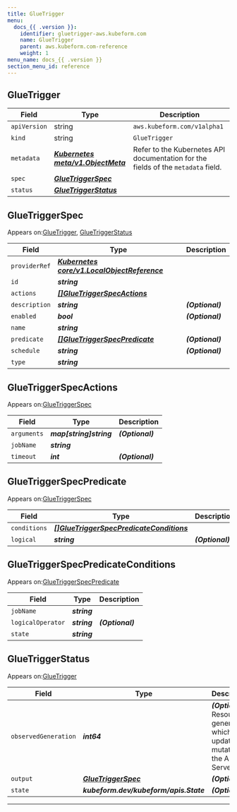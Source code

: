 ```yaml
---
title: GlueTrigger
menu:
  docs_{{ .version }}:
    identifier: gluetrigger-aws.kubeform.com
    name: GlueTrigger
    parent: aws.kubeform.com-reference
    weight: 1
menu_name: docs_{{ .version }}
section_menu_id: reference
---
```


## GlueTrigger
| Field | Type | Description |
| ------ | ----- | ----------- |
| `apiVersion` | string | `aws.kubeform.com/v1alpha1` |
|    `kind` | string | `GlueTrigger` |
| `metadata` | ***[Kubernetes meta/v1.ObjectMeta](https://kubernetes.io/docs/reference/generated/kubernetes-api/v1.13/#objectmeta-v1-meta)***|Refer to the Kubernetes API documentation for the fields of the `metadata` field.|
| `spec` | ***[GlueTriggerSpec](#GlueTriggerSpec)***||
| `status` | ***[GlueTriggerStatus](#GlueTriggerStatus)***||
## GlueTriggerSpec

Appears on:[GlueTrigger](#GlueTrigger), [GlueTriggerStatus](#GlueTriggerStatus)

| Field | Type | Description |
| ------ | ----- | ----------- |
| `providerRef` | ***[Kubernetes core/v1.LocalObjectReference](https://kubernetes.io/docs/reference/generated/kubernetes-api/v1.13/#localobjectreference-v1-core)***||
| `id` | ***string***||
| `actions` | ***[[]GlueTriggerSpecActions](#GlueTriggerSpecActions)***||
| `description` | ***string***| ***(Optional)*** |
| `enabled` | ***bool***| ***(Optional)*** |
| `name` | ***string***||
| `predicate` | ***[[]GlueTriggerSpecPredicate](#GlueTriggerSpecPredicate)***| ***(Optional)*** |
| `schedule` | ***string***| ***(Optional)*** |
| `type` | ***string***||
## GlueTriggerSpecActions

Appears on:[GlueTriggerSpec](#GlueTriggerSpec)

| Field | Type | Description |
| ------ | ----- | ----------- |
| `arguments` | ***map[string]string***| ***(Optional)*** |
| `jobName` | ***string***||
| `timeout` | ***int***| ***(Optional)*** |
## GlueTriggerSpecPredicate

Appears on:[GlueTriggerSpec](#GlueTriggerSpec)

| Field | Type | Description |
| ------ | ----- | ----------- |
| `conditions` | ***[[]GlueTriggerSpecPredicateConditions](#GlueTriggerSpecPredicateConditions)***||
| `logical` | ***string***| ***(Optional)*** |
## GlueTriggerSpecPredicateConditions

Appears on:[GlueTriggerSpecPredicate](#GlueTriggerSpecPredicate)

| Field | Type | Description |
| ------ | ----- | ----------- |
| `jobName` | ***string***||
| `logicalOperator` | ***string***| ***(Optional)*** |
| `state` | ***string***||
## GlueTriggerStatus

Appears on:[GlueTrigger](#GlueTrigger)

| Field | Type | Description |
| ------ | ----- | ----------- |
| `observedGeneration` | ***int64***| ***(Optional)*** Resource generation, which is updated on mutation by the API Server.|
| `output` | ***[GlueTriggerSpec](#GlueTriggerSpec)***| ***(Optional)*** |
| `state` | ***kubeform.dev/kubeform/apis.State***| ***(Optional)*** |
---

